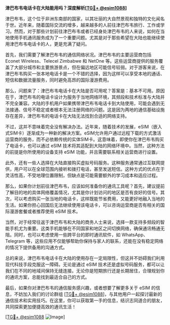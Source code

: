 **津巴布韦电话卡在大陆能用吗？深度解析[[TG💪+ @esim1088](https://t.me/s/esim1088)]**

津巴布韦，这个位于非洲东南部的国家，以其壮丽的大自然景观和独特的文化闻名于世。近年来，随着国际交流的增多，越来越多的人前往津巴布韦旅行、工作或学习。然而，对于那些计划前往津巴布韦或者已经身处津巴布韦的人来说，如何在当地使用手机通讯服务成为了一个重要问题。尤其是对于那些希望在大陆也能继续使用津巴布韦电话卡的人，更是充满了疑问。

首先，我们需要了解津巴布韦的通信网络状况。津巴布韦的主要运营商包括 Econet Wireless、Telecel Zimbabwe 和 NetOne 等。这些运营商提供的服务覆盖了大部分城市和主要旅游景点，但在偏远地区可能信号较弱。对于游客来说，在津巴布韦购买一张本地电话卡是一个不错的选择，因为这样可以享受本地的通话、短信和数据流量服务，同时避免高昂的国际漫游费用。

那么，问题来了：津巴布韦电话卡在大陆是否可用呢？答案是：基本不可用。原因在于，津巴布韦的电话卡设计为服务于当地网络环境，其频段和技术标准与大陆并不完全兼容。大陆的手机用户如果携带津巴布韦电话卡到大陆使用，可能会遇到无法接通、信号不稳定或者根本无法注册网络的问题。这是因为两地的通信基础设施存在差异，津巴布韦的电话卡在大陆无法找到合适的网络支持。

不过，这并不意味着完全没有解决办法。近年来，随着技术的发展，eSIM（嵌入式SIM卡）逐渐成为一种新的解决方案。eSIM允许用户通过远程下载的方式激活运营商的服务，而不必依赖传统的实体SIM卡。这意味着，即使你在津巴布韦购买了电话卡，也可以通过 eSIM 技术将其适配到大陆的网络环境中。当然，这种方法的前提是你所使用的设备支持 eSIM 功能，并且需要联系相关运营商进行设置。

此外，还有一些人选择在大陆直接购买虚拟号码服务。这种服务通常通过互联网提供，用户可以在全球范围内接听和拨打电话，甚至发送短信。这种方式的优点在于灵活性高，不受地理位置限制，但缺点是可能需要额外的学习成本和适应过程。

那么，如果你计划前往津巴布韦，应该如何准备你的通讯工具呢？首先，建议提前了解目的地的具体网络覆盖情况，尤其是你计划访问的地区是否有良好的信号。其次，可以考虑购买一张当地的电话卡，这样既能节省费用，又能更好地融入当地的生活。如果你担心回国后无法继续使用该电话卡，可以咨询运营商是否有相关的国际漫游套餐或者推荐使用 eSIM 技术。

当然，对于经常往返于津巴布韦和大陆的商务人士来说，选择一款支持多频段的智能手机尤为重要。这类手机能够在不同国家和地区之间切换网络，确保通讯畅通无阻。同时，也可以考虑使用一些跨平台的即时通讯软件，如 WhatsApp、Telegram 等，这些应用不仅能够帮助你保持与家人的联系，还能在没有稳定网络的情况下提供备用的沟通方式。

总的来说，津巴布韦电话卡在大陆的使用存在一定局限性，但这并不妨碍我们利用现代科技手段克服这一障碍。无论是通过 eSIM 技术还是虚拟号码服务，都可以让我们在不同的地域间保持无缝连接。无论你是短期旅行还是长期居住，合理规划你的通讯方案，总能找到最适合自己的方式。

最后，如果你对津巴布韦的通信服务感兴趣，或者想要了解更多关于 eSIM 的信息，不妨加入我们的讨论群组 [[TG💪+ @esim1088](https://t.me/s/esim1088)]，与其他用户一起探讨最新的通信技术和实用技巧。在这里，你可以获取第一手的信息，结识志同道合的朋友，共同探索更加便捷高效的通讯生活！

[[TG💪+ @esim1088](https://t.me/s/esim1088) ![Image](https://i.postimg.cc/4NQfJmqS/Snipaste-2025-05-13-00-14-12.png)]